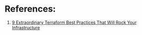 
# References:

1. [9 Extraordinary Terraform Best Practices That Will Rock Your Infrastructure](https://blog.gitguardian.com/9-extraordinary-terraform-best-practices/)